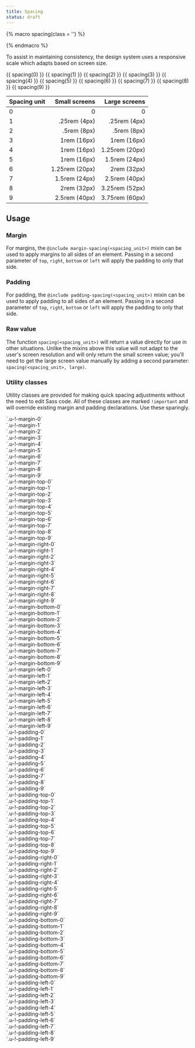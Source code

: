 ```yaml
---
title: Spacing
status: draft
---
```


{% macro spacing(class = '') %}
<div class="Fractal-SpaceSample__space Fractal-SpaceSample__space--{{ class }}"></div>
{% endmacro %}

To assist in maintaining consistency, the design system uses a responsive scale which adapts based on screen size. 

<div class="Fractal-SpaceSample">
{{ spacing(0) }}
{{ spacing(1) }}
{{ spacing(2) }}
{{ spacing(3) }}
{{ spacing(4) }}
{{ spacing(5) }}
{{ spacing(6) }}
{{ spacing(7) }}
{{ spacing(8) }}
{{ spacing(9) }}
</div>

|Spacing unit|Small screens|Large screens|
|:-|-:|-:|
|0|0|0|
|1|.25rem (4px)|.25rem (4px)|
|2|.5rem (8px)|.5rem (8px)|
|3|1rem (16px)|1rem (16px)|
|4|1rem (16px)|1.25rem (20px)|
|5|1rem (16px)|1.5rem (24px)|
|6|1.25rem (20px)|2rem (32px)|
|7|1.5rem (24px)|2.5rem (40px)|
|8|2rem (32px)|3.25rem (52px)|
|9|2.5rem (40px)|3.75rem (60px)|

## Usage

### Margin

For margins, the `@include margin-spacing(<spacing_unit>)` mixin can be used to apply margins to all sides of an element. Passing in a second parameter of `top`, `right`, `bottom` or `left` will apply the padding to only that side. 

### Padding

For padding, the `@include padding-spacing(<spacing_unit>)` mixin can be used to apply padding to all sides of an element. Passing in a second parameter of `top`, `right`, `bottom` or `left` will apply the padding to only that side. 

### Raw value

The function `spacing(<spacing_unit>)` will return a value directly for use in other situations. Unlike the mixins above this value will not adapt to the user's screen resolution and will only return the small screen value; you'll need to get the large screen value manually by adding a second parameter: `spacing(<spacing_unit>, large)`. 

### Utility classes

Utility classes are provided for making quick spacing adjustments without the need to edit Sass code. All of these classes are marked `!important` and will override existing margin and padding declarations. Use these sparingly. 

<div class="Fractal-Columns">
`.u-!-margin-0`<br>
`.u-!-margin-1`<br>
`.u-!-margin-2`<br>
`.u-!-margin-3`<br>
`.u-!-margin-4`<br>
`.u-!-margin-5`<br>
`.u-!-margin-6`<br>
`.u-!-margin-7`<br>
`.u-!-margin-8`<br>
`.u-!-margin-9`<br>
`.u-!-margin-top-0`<br>
`.u-!-margin-top-1`<br>
`.u-!-margin-top-2`<br>
`.u-!-margin-top-3`<br>
`.u-!-margin-top-4`<br>
`.u-!-margin-top-5`<br>
`.u-!-margin-top-6`<br>
`.u-!-margin-top-7`<br>
`.u-!-margin-top-8`<br>
`.u-!-margin-top-9`<br>
`.u-!-margin-right-0`<br>
`.u-!-margin-right-1`<br>
`.u-!-margin-right-2`<br>
`.u-!-margin-right-3`<br>
`.u-!-margin-right-4`<br>
`.u-!-margin-right-5`<br>
`.u-!-margin-right-6`<br>
`.u-!-margin-right-7`<br>
`.u-!-margin-right-8`<br>
`.u-!-margin-right-9`<br>
`.u-!-margin-bottom-0`<br>
`.u-!-margin-bottom-1`<br>
`.u-!-margin-bottom-2`<br>
`.u-!-margin-bottom-3`<br>
`.u-!-margin-bottom-4`<br>
`.u-!-margin-bottom-5`<br>
`.u-!-margin-bottom-6`<br>
`.u-!-margin-bottom-7`<br>
`.u-!-margin-bottom-8`<br>
`.u-!-margin-bottom-9`<br>
`.u-!-margin-left-0`<br>
`.u-!-margin-left-1`<br>
`.u-!-margin-left-2`<br>
`.u-!-margin-left-3`<br>
`.u-!-margin-left-4`<br>
`.u-!-margin-left-5`<br>
`.u-!-margin-left-6`<br>
`.u-!-margin-left-7`<br>
`.u-!-margin-left-8`<br>
`.u-!-margin-left-9`<br>
`.u-!-padding-0`<br>
`.u-!-padding-1`<br>
`.u-!-padding-2`<br>
`.u-!-padding-3`<br>
`.u-!-padding-4`<br>
`.u-!-padding-5`<br>
`.u-!-padding-6`<br>
`.u-!-padding-7`<br>
`.u-!-padding-8`<br>
`.u-!-padding-9`<br>
`.u-!-padding-top-0`<br>
`.u-!-padding-top-1`<br>
`.u-!-padding-top-2`<br>
`.u-!-padding-top-3`<br>
`.u-!-padding-top-4`<br>
`.u-!-padding-top-5`<br>
`.u-!-padding-top-6`<br>
`.u-!-padding-top-7`<br>
`.u-!-padding-top-8`<br>
`.u-!-padding-top-9`<br>
`.u-!-padding-right-0`<br>
`.u-!-padding-right-1`<br>
`.u-!-padding-right-2`<br>
`.u-!-padding-right-3`<br>
`.u-!-padding-right-4`<br>
`.u-!-padding-right-5`<br>
`.u-!-padding-right-6`<br>
`.u-!-padding-right-7`<br>
`.u-!-padding-right-8`<br>
`.u-!-padding-right-9`<br>
`.u-!-padding-bottom-0`<br>
`.u-!-padding-bottom-1`<br>
`.u-!-padding-bottom-2`<br>
`.u-!-padding-bottom-3`<br>
`.u-!-padding-bottom-4`<br>
`.u-!-padding-bottom-5`<br>
`.u-!-padding-bottom-6`<br>
`.u-!-padding-bottom-7`<br>
`.u-!-padding-bottom-8`<br>
`.u-!-padding-bottom-9`<br>
`.u-!-padding-left-0`<br>
`.u-!-padding-left-1`<br>
`.u-!-padding-left-2`<br>
`.u-!-padding-left-3`<br>
`.u-!-padding-left-4`<br>
`.u-!-padding-left-5`<br>
`.u-!-padding-left-6`<br>
`.u-!-padding-left-7`<br>
`.u-!-padding-left-8`<br>
`.u-!-padding-left-9`
</div>